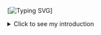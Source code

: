 [![Typing SVG](https://readme-typing-svg.herokuapp.com?color=%2336BCF7&lines=Halo+kak;Aku+Daffa+😆++↓)]

<details>
<summary>Click to see my introduction</summary>

<!DOCTYPE html>
<html lang="en">
<head>
    <meta charset="UTF-8">
    <meta name="viewport" content="width=device-width, initial-scale=1.0">
</head>
<body>
    <h1>Hallo👋</h1>
                <img src="https://files.catbox.moe/lm4duh.jpg" alt="Daffa's Image" width="300">
    <p><strong>• Nama:</strong> Daffa Aditya Pratama</p>
    <p><strong>• Umur:</strong> 15</p>
    <p><strong>• Pasangan:</strong> Sorasaki Hina</p>
    <p><strong>• Hobi:</strong> Coli</p>
    <p><strong>• About:</strong> A boy who likes coding and playing games</p>
</body>
</html>

</details>
